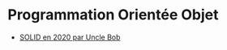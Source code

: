 # Programmation Orientée Objet

- [SOLID en 2020 par Uncle Bob](http://blog.cleancoder.com/uncle-bob/2020/10/18/Solid-Relevance.html)
